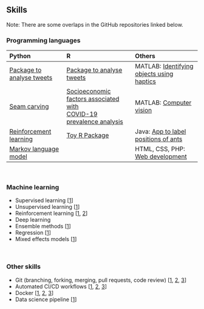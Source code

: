 ## Skills

Note: There are some overlaps in the GitHub repositories linked below.

### Programming languages

Python          |  R |  Others
:-------------------------|:-------------------------|:-------------------------
[Package to analyse tweets](https://github.com/UBC-MDS/pytextprep)  |  [Package to analyse tweets](https://github.com/UBC-MDS/textprepr) | MATLAB: [Identifying objects using haptics](https://github.com/joshsia/haptics-classification)
[Seam carving](https://github.com/joshsia/seam-carving) | [Socioeconomic factors associated with <br> COVID-19 prevalence analysis](https://github.com/joshsia/DSCI_522_US_social_determinants_of_health_by_county?organization=joshsia&organization=joshsia) | MATLAB: [Computer vision](https://github.com/joshsia/calculator-images-cv)
[Reinforcement learning](https://github.com/joshsia/random-maze-rl) | [Toy R Package](https://github.com/joshsia/regexcite) | Java: [App to label positions of ants](https://github.com/joshsia/Ants)
[Markov language model](https://github.com/joshsia/markov-language-model) |  | HTML, CSS, PHP: [Web development](https://github.com/joshsia/auditory-illusions)

<br>

### Machine learning

- Supervised learning [[1](https://github.com/joshsia/monkey-neural-decoder)]
- Unsupervised learning [[1](https://github.com/joshsia/haptics-classification)]
- Reinforcement learning [[1](https://github.com/joshsia/random-maze-rl), [2](https://github.com/joshsia/gridworld-rl)]
- Deep learning
- Ensemble methods [[1](https://github.com/joshsia/monkey-neural-decoder)]
- Regression [[1](https://github.com/joshsia/DSCI_522_US_social_determinants_of_health_by_county?organization=joshsia&organization=joshsia)]
- Mixed effects models [[1](https://github.com/joshsia/modelling-fungal-growth)]

<br> 

### Other skills

- Git (branching, forking, merging, pull requests, code review) [[1](https://github.com/UBC-MDS/pytextprep), [2](https://github.com/UBC-MDS/textprepr), [3](https://github.com/joshsia/DSCI_522_US_social_determinants_of_health_by_county?organization=joshsia&organization=joshsia)]
- Automated CI/CD workflows [[1](https://github.com/UBC-MDS/pytextprep), [2](https://github.com/joshsia/DSCI_522_US_social_determinants_of_health_by_county?organization=joshsia&organization=joshsia), [3](https://github.com/joshsia/seam-carving)]
- Docker [[1](https://github.com/joshsia/DSCI_522_US_social_determinants_of_health_by_county?organization=joshsia&organization=joshsia), [2](https://github.com/joshsia/markov-language-model), [3](https://github.com/joshsia/seam-carving)]
- Data science pipeline [[1](https://github.com/joshsia/DSCI_522_US_social_determinants_of_health_by_county?organization=joshsia&organization=joshsia)]
